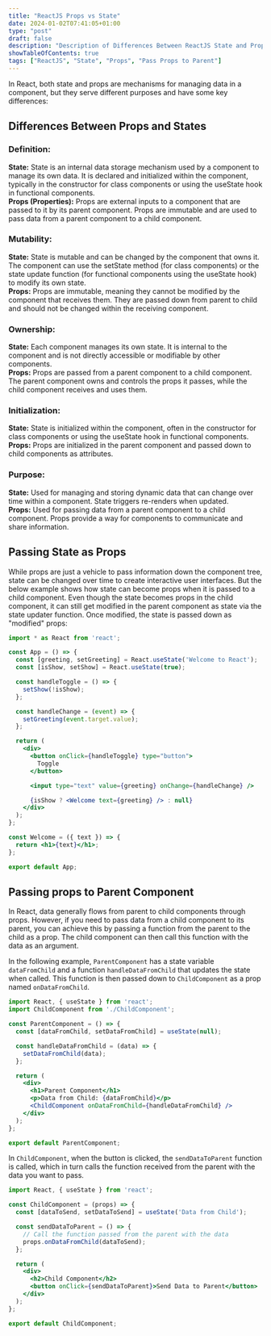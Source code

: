 ```yaml
---
title: "ReactJS Props vs State"
date: 2024-01-02T07:41:05+01:00
type: "post"
draft: false 
description: "Description of Differences Between ReactJS State and Props"
showTableOfContents: true
tags: ["ReactJS", "State", "Props", "Pass Props to Parent"]
---
```


In React, both state and props are mechanisms for managing data in a component, but they serve different purposes and have some key differences:

## Differences Between Props and States

### Definition:

**State:** State is an internal data storage mechanism used by a component to manage its own data. It is declared and initialized within the component, typically in the constructor for class components or using the useState hook in functional components.\
**Props (Properties):** Props are external inputs to a component that are passed to it by its parent component. Props are immutable and are used to pass data from a parent component to a child component.

### Mutability:

**State:** State is mutable and can be changed by the component that owns it. The component can use the setState method (for class components) or the state update function (for functional components using the useState hook) to modify its own state.\
**Props:** Props are immutable, meaning they cannot be modified by the component that receives them. They are passed down from parent to child and should not be changed within the receiving component.

### Ownership:

**State:** Each component manages its own state. It is internal to the component and is not directly accessible or modifiable by other components.\
**Props:** Props are passed from a parent component to a child component. The parent component owns and controls the props it passes, while the child component receives and uses them.

### Initialization:

**State:** State is initialized within the component, often in the constructor for class components or using the useState hook in functional components.\
**Props:** Props are initialized in the parent component and passed down to child components as attributes.

### Purpose:

**State:** Used for managing and storing dynamic data that can change over time within a component. State triggers re-renders when updated.\
**Props:** Used for passing data from a parent component to a child component. Props provide a way for components to communicate and share information.

## Passing State as Props

While props are just a vehicle to pass information down the component tree, state can be changed over time to create interactive user interfaces. But the below example shows how state can become props when it is passed to a child component. Even though the state becomes props in the child component, it can still get modified in the parent component as state via the state updater function. Once modified, the state is passed down as "modified" props:

```jsx {hl_lines=[4,"11-13", 21]}
import * as React from 'react';

const App = () => {
  const [greeting, setGreeting] = React.useState('Welcome to React');
  const [isShow, setShow] = React.useState(true);

  const handleToggle = () => {
    setShow(!isShow);
  };

  const handleChange = (event) => {
    setGreeting(event.target.value);
  };

  return (
    <div>
      <button onClick={handleToggle} type="button">
        Toggle
      </button>

      <input type="text" value={greeting} onChange={handleChange} />

      {isShow ? <Welcome text={greeting} /> : null}
    </div>
  );
};

const Welcome = ({ text }) => {
  return <h1>{text}</h1>;
};

export default App;
```

## Passing props to Parent Component

In React, data generally flows from parent to child components through props. However, if you need to pass data from a child component to its parent, you can achieve this by passing a function from the parent to the child as a prop. The child component can then call this function with the data as an argument.

In the following example, `ParentComponent` has a state variable `dataFromChild` and a function `handleDataFromChild` that updates the state when called. This function is then passed down to `ChildComponent` as a prop named `onDataFromChild`. 
```jsx
import React, { useState } from 'react';
import ChildComponent from './ChildComponent';

const ParentComponent = () => {
  const [dataFromChild, setDataFromChild] = useState(null);

  const handleDataFromChild = (data) => {
    setDataFromChild(data);
  };

  return (
    <div>
      <h1>Parent Component</h1>
      <p>Data from Child: {dataFromChild}</p>
      <ChildComponent onDataFromChild={handleDataFromChild} />
    </div>
  );
};

export default ParentComponent;
```
 In `ChildComponent`, when the button is clicked, the `sendDataToParent` function is called, which in turn calls the function received from the parent with the data you want to pass.
```jsx
import React, { useState } from 'react';

const ChildComponent = (props) => {
  const [dataToSend, setDataToSend] = useState('Data from Child');

  const sendDataToParent = () => {
    // Call the function passed from the parent with the data
    props.onDataFromChild(dataToSend);
  };

  return (
    <div>
      <h2>Child Component</h2>
      <button onClick={sendDataToParent}>Send Data to Parent</button>
    </div>
  );
};

export default ChildComponent;
```
